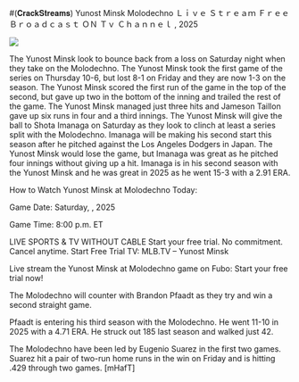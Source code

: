 #(𝐂𝐫𝐚𝐜𝐤𝐒𝐭𝐫𝐞𝐚𝐦𝐬) Yunost Minsk Molodechno Ｌｉｖｅ Ｓｔｒｅａｍ Ｆｒｅｅ Ｂｒｏａｄｃａｓｔ ＯＮ Ｔｖ Ｃｈａｎｎｅｌ , 2025  
  
  
[![](https://i.imgur.com/qSNzIqt.png)](https://movie.rssnews.media/aAfBknsO.php)  
  
The Yunost Minsk look to bounce back from a loss on Saturday night when they take on the Molodechno. The Yunost Minsk took the first game of the series on Thursday 10-6, but lost 8-1 on Friday and they are now 1-3 on the season. The Yunost Minsk scored the first run of the game in the top of the second, but gave up two in the bottom of the inning and trailed the rest of the game. The Yunost Minsk managed just three hits and Jameson Taillon gave up six runs in four and a third innings. The Yunost Minsk will give the ball to Shota Imanaga on Saturday as they look to clinch at least a series split with the Molodechno. Imanaga will be making his second start this season after he pitched against the Los Angeles Dodgers in Japan. The Yunost Minsk would lose the game, but Imanaga was great as he pitched four innings without giving up a hit. Imanaga is in his second season with the Yunost Minsk and he was great in 2025 as he went 15-3 with a 2.91 ERA.

How to Watch Yunost Minsk at Molodechno Today:

Game Date: Saturday, , 2025

Game Time: 8:00 p.m. ET

LIVE SPORTS & TV WITHOUT CABLE
Start your free trial. No commitment. Cancel anytime.
Start Free Trial
TV: MLB.TV – Yunost Minsk

Live stream the Yunost Minsk at Molodechno game on Fubo: Start your free trial now!

The Molodechno will counter with Brandon Pfaadt as they try and win a second straight game.

Pfaadt is entering his third season with the Molodechno. He went 11-10 in 2025 with a 4.71 ERA. He struck out 185 last season and walked just 42.

The Molodechno have been led by Eugenio Suarez in the first two games. Suarez hit a pair of two-run home runs in the win on Friday and is hitting .429 through two games. [mHafT]